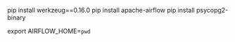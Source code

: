 pip install werkzeug==0.16.0
pip install apache-airflow
pip install psycopg2-binary


export AIRFLOW_HOME=`pwd`